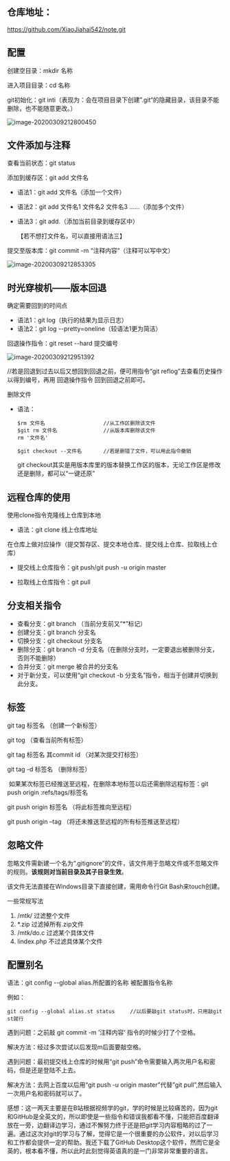 ## 仓库地址：

https://github.com/XiaoJiahai542/note.git

##  配置

创建空目录：mkdir 名称

进入项目目录：cd  名称

git初始化：git inti（表现为：会在项目目录下创建”.git“的隐藏目录，该目录不能删除，也不能随意更改。）

![image-20200309212800450](C:\Users\xiaoj\AppData\Roaming\Typora\typora-user-images\image-20200309212800450.png)



## 文件添加与注释

查看当前状态：git status

添加到缓存区：git add 文件名

- 语法1：git add 文件名（添加一个文件）

- 语法2：git add 文件名1 文件名2 文件名3 ……（添加多个文件）

- 语法3：git add.（添加当前目录到缓存区中）

  【若不想打文件名，可以直接用语法三】

提交至版本库：git commit -m “注释内容”（注释可以写中文）

![image-20200309212853305](C:\Users\xiaoj\AppData\Roaming\Typora\typora-user-images\image-20200309212853305.png)



## 时光穿梭机——版本回退

确定需要回到的时间点

- 语法1：git log（执行的结果为显示日志）
- 语法2：git log --pretty=oneline（较语法1更为简洁）

回退操作指令：git reset --hard 提交编号

![image-20200309212951392](C:\Users\xiaoj\AppData\Roaming\Typora\typora-user-images\image-20200309212951392.png)

//若是回退到过去以后又想回到回退之前，便可用指令“git reflog”去查看历史操作以得到编号，再用   回退操作指令   回到回退之前即可。

删除文件

- 语法：

  ~~~
  $rm 文件名					//从工作区删除该文件
  $git rm 文件名				//从版本库删除该文件
  rm '文件名'
  
  $git checkout --文件名		//若是删错了文件，可以用此指令撤销
  ~~~

  git checkout其实是用版本库里的版本替换工作区的版本，无论工作区是修改还是删除，都可以“一键还原”





## 远程仓库的使用

使用clone指令克隆线上仓库到本地

- 语法：git clone 线上仓库地址

在仓库上做对应操作（提交暂存区、提交本地仓库、提交线上仓库、拉取线上仓库）

- 提交线上仓库指令：git push/git push -u origin master

- 拉取线上仓库指令：git pull



## 分支相关指令

- 查看分支：git branch	（当前分支前又“*”标记）
- 创建分支：git branch 分支名
- 切换分支：git checkout 分支名
- 删除分支：git branch -d 分支名（在删除分支时，一定要退出被删除分支，否则不能删除）
- 合并分支：git merge 被合并的分支名
- 对于新分支，可以使用“git checkout -b 分支名”指令，相当于创建并切换到此分支。



## 标签

git tag 标签名      （创建一个新标签）

git tog       			（查看当前所有标签）

git tag 标签名 其commit id       （对某次提交打标签）

git tag -d 标签名      （删除标签）

​		如果某次标签已经推送至远程，在删除本地标签以后还需删除远程标签：git push origin :refs/tags/标签名

git push origin 标签名      （将此标签推向至远程）

git push origin –tag     	（将还未推送至远程的所有标签推送至远程）

## 忽略文件

忽略文件需新建一个名为“.gitignore”的文件，该文件用于忽略文件或不忽略文件的规则。**该规则对当前目录及其子目录生效**。

该文件无法直接在Windows目录下直接创建，需用命令行Git Bash来touch创建。

一些常规写法

1. /mtk/      过滤整个文件
2. *.zip        过滤掉所有.zip文件
3. /mtk/do.c    过滤某个具体文件
4. lindex.php    不过滤具体某个文件



## 配置别名

语法：git config --global alias.所配置的名称 被配置指令名称

例如：

~~~
git config --global alias.st status		//以后要敲git status时，只用敲git st就行
~~~



遇到问题：之前敲  git commit -m ’注释内容‘   指令的时候少打了个空格。

解决方法：经过多次尝试以后发现m后面要敲空格。

遇到问题：最初提交线上仓库的时候用“git push”命令需要输入两次用户名和密码，但是还是登陆不上去。

解决方法：去网上百度以后用“git push -u origin master”代替”git pull”,然后输入一次用户名和密码就可以了。





感想：这一两天主要是在B站根据视频学的git，学的时候是比较痛苦的，因为git和GitHub是全英文的，所以即使是一些指令和错误我都看不懂，只能把百度翻译放在一旁，边翻译边学习，通过不懈努力终于还是把git学习内容粗略的过了一遍。通过这次对git的学习与了解，觉得它是一个很重要的办公软件，对以后学习和工作都会提供一定的帮助。我还下载了GitHub Desktop这个软件，然而它是全英的，根本看不懂，所以此时此刻觉得英语真的是一门非常非常重要的语言。